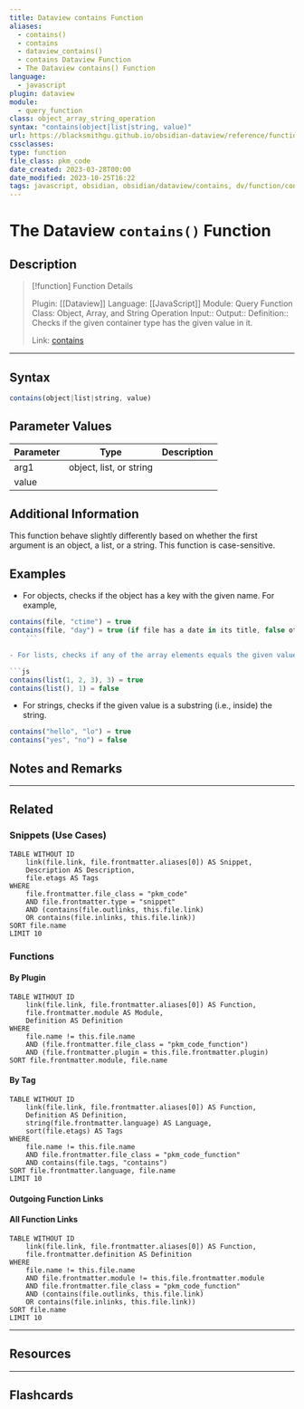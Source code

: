 ```yaml
---
title: Dataview contains Function
aliases:
  - contains()
  - contains
  - dataview_contains()
  - contains Dataview Function
  - The Dataview contains() Function
language:
  - javascript
plugin: dataview
module:
  - query_function
class: object_array_string_operation
syntax: "contains(object|list|string, value)"
url: https://blacksmithgu.github.io/obsidian-dataview/reference/functions/#containsobjectliststring-value
cssclasses:
type: function
file_class: pkm_code
date_created: 2023-03-28T00:00
date_modified: 2023-10-25T16:22
tags: javascript, obsidian, obsidian/dataview/contains, dv/function/contains
---
```

# The Dataview `contains()` Function

## Description

> [!function] Function Details
>
> Plugin: [[Dataview]]
> Language: [[JavaScript]]
> Module: Query Function
> Class: Object, Array, and String Operation
> Input::
> Output::
> Definition:: Checks if the given container type has the given value in it.
>
> Link: [contains](https://blacksmithgu.github.io/obsidian-dataview/reference/functions/#containsobjectliststring-value)

---

## Syntax

```javascript
contains(object|list|string, value)
```

## Parameter Values

| Parameter |          Type           | Description |
|:--------- |:-----------------------:|:----------- |
| arg1      | object, list, or string |             |
| value     |                         |             |

## Additional Information

This function behave slightly differently based on whether the first argument is an object, a list, or a string. This function is case-sensitive.

## Examples

- For objects, checks if the object has a key with the given name. For example,

```js
contains(file, "ctime") = true
contains(file, "day") = true (if file has a date in its title, false otherwise)
    ```

- For lists, checks if any of the array elements equals the given value. For example,

```js
contains(list(1, 2, 3), 3) = true
contains(list(), 1) = false
```

- For strings, checks if the given value is a substring (i.e., inside) the string.

```js
contains("hello", "lo") = true
contains("yes", "no") = false
```

## Notes and Remarks

---

## Related

### Snippets (Use Cases)

<!-- Query limit 10  -->

```dataview
TABLE WITHOUT ID
	link(file.link, file.frontmatter.aliases[0]) AS Snippet,
	Description AS Description,
	file.etags AS Tags
WHERE
	file.frontmatter.file_class = "pkm_code"
	AND file.frontmatter.type = "snippet"
	AND (contains(file.outlinks, this.file.link)
	OR contains(file.inlinks, this.file.link))
SORT file.name
LIMIT 10
```

### Functions

#### By Plugin

```dataview
TABLE WITHOUT ID
	link(file.link, file.frontmatter.aliases[0]) AS Function,
	file.frontmatter.module AS Module,
	Definition AS Definition
WHERE
	file.name != this.file.name
	AND (file.frontmatter.file_class = "pkm_code_function")
	AND (file.frontmatter.plugin = this.file.frontmatter.plugin)
SORT file.frontmatter.module, file.name
```

#### By Tag

<!-- Add tags in contains function as needed  -->
<!-- Query limit 10  -->

```dataview
TABLE WITHOUT ID
	link(file.link, file.frontmatter.aliases[0]) AS Function,
	Definition AS Definition,
	string(file.frontmatter.language) AS Language,
	sort(file.etags) AS Tags
WHERE
	file.name != this.file.name
	AND file.frontmatter.file_class = "pkm_code_function"
	AND contains(file.tags, "contains")
SORT file.frontmatter.language, file.name
LIMIT 10
```

#### Outgoing Function Links

<!-- Link related functions here -->

#### All Function Links

<!-- Excluding functions of the same module  -->
<!-- Query limit 10  -->

```dataview
TABLE WITHOUT ID
	link(file.link, file.frontmatter.aliases[0]) AS Function,
	file.frontmatter.definition AS Definition
WHERE
	file.name != this.file.name
	AND file.frontmatter.module != this.file.frontmatter.module
	AND file.frontmatter.file_class = "pkm_code_function"
	AND (contains(file.outlinks, this.file.link)
	OR contains(file.inlinks, this.file.link))
SORT file.name
LIMIT 10
```

---

## Resources

---

## Flashcards
